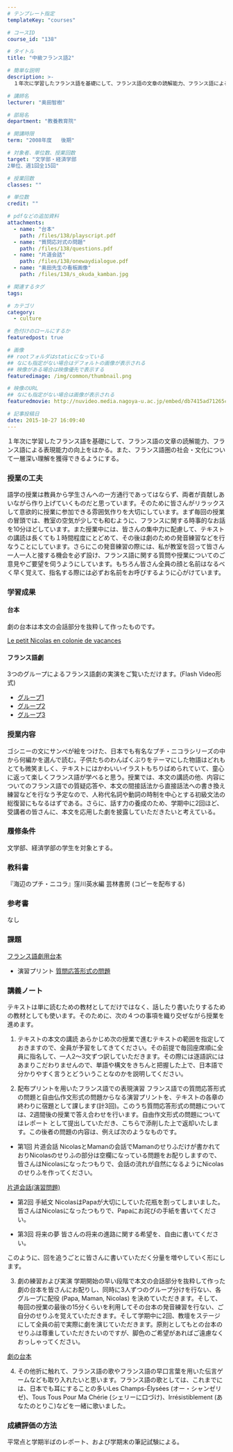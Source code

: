 ```yaml
---
# テンプレート指定
templateKey: "courses"

# コースID
course_id: "138"

# タイトル
title: "中級フランス語2"

# 簡単な説明
description: >-
  １年次に学習したフランス語を基礎にして、フランス語の文章の読解能力、フランス語による表現能力の向上をはかる。また、フランス語圏の社会・文化について一層深い理解を獲得できるようにする。...

# 講師名
lecturer: "奥田智樹"

# 部局名
department: "教養教育院"

# 開講時限
term: "2008年度	後期"

# 対象者、単位数、授業回数
target: "文学部・経済学部
2単位、週1回全15回"

# 授業回数
classes: ""

# 単位数
credit: ""

# pdfなどの追加資料
attachments: 
  - name: "台本" 
    path: /files/138/playscript.pdf
  - name: "質問応対式の問題" 
    path: /files/138/questions.pdf
  - name: "片道会話" 
    path: /files/138/onewaydialogue.pdf
  - name: "奥田先生の看板画像" 
    path: /files/138/s_okuda_kamban.jpg

# 関連するタグ
tags:

# カテゴリ
category:
  - culture

# 色付けのロールにするか
featuredpost: true

# 画像
## rootフォルダはstaticになっている
## なにも指定がない場合はデフォルトの画像が表示される
## 映像がある場合は映像優先で表示する
featuredimage: /img/common/thumbnail.png

# 映像のURL
## なにも指定がない場合は画像が表示される
featuredmovie: http://nuvideo.media.nagoya-u.ac.jp/embed/db7415ad71265cd42f684c5c2d8b6ce6e422a66e

# 記事投稿日
date: 2015-10-27 16:09:40
---
```


１年次に学習したフランス語を基礎にして、フランス語の文章の読解能力、フランス語による表現能力の向上をはかる。また、フランス語圏の社会・文化について一層深い理解を獲得できるようにする。

### 授業の工夫

語学の授業は教員から学生さんへの一方通行であってはならず、両者が貢献しあいながら作り上げていくものだと思っています。そのために皆さんがリラックスして意欲的に授業に参加できる雰囲気作りを大切にしています。まず毎回の授業の冒頭では、教室の空気が少しでも和むように、フランスに関する時事的なお話を10分ほどしています。また授業中には、皆さんの集中力に配慮して、テキストの講読は長くても１時間程度にとどめて、その後は劇のための発音練習などを行なうことにしています。さらにこの発音練習の際には、私が教室を回って皆さん一人一人と接する機会を必ず設け、フランス語に関する質問や授業についてのご意見やご要望を伺うようにしています。もちろん皆さん全員の顔と名前はなるべく早く覚えて、指名する際には必ずお名前をお呼びするように心がけています。

### 学習成果

#### 台本

劇の台本は本文の会話部分を抜粋して作ったものです。

[Le petit Nicolas en colonie de vacances](/files/138/playscript.pdf) 

#### フランス語劇

3つのグループによるフランス語劇の実演をご覧いただけます。(Flash Video形式)

* <a href="http://nuvideo.media.nagoya-u.ac.jp/embed/0028d22048d3c0d29dc6496f951d2a687632aa15
" target="blank">グループ1</a>
* <a href="http://nuvideo.media.nagoya-u.ac.jp/embed/21decc2484ae08e266e4c0abead8a86b3fe66ce8
" target="blank">グループ2</a>
* <a href="http://nuvideo.media.nagoya-u.ac.jp/embed/bb2f45e231dbf09f69f04cd596ac7d4951519609
" target="blank">グループ3</a>



### 授業内容

ゴシニーの文にサンペが絵をつけた、日本でも有名なプチ・ニコラシリーズの中から何編かを選んで読む。子供たちのわんぱくぶりをテーマにした物語はどれもとても微笑ましく、テキストにはかわいいイラストもちりばめられていて、童心に返って楽しくフランス語が学べると思う。授業では、本文の講読の他、内容についてのフランス語での質疑応答や、本文の間接話法から直接話法への書き換え練習などを行なう予定なので、人称代名詞や動詞の時制を中心とする初級文法の総復習にもなるはずである。さらに、話す力の養成のため、学期中に2回ほど、受講者の皆さんに、本文を応用した劇を披露していただきたいと考えている。

### 履修条件

文学部、経済学部の学生を対象とする。

### 教科書

『海辺のプチ・ニコラ』窪川英水編 芸林書房 (コピーを配布する)

### 参考書

なし

### 課題

[フランス語劇用台本](/files/138/playscript.pdf) 
* 演習プリント
[質問応答形式の問題](/files/138/questions.pdf) 



### 講義ノート

テキストは単に読むための教材としてだけではなく、話したり書いたりするための教材としても使います。そのために、次の４つの事項を織り交ぜながら授業を進めます。

1. テキストの本文の講読
あらかじめ次の授業で進むテキストの範囲を指定しておきますので、全員が予習をしてきてください。その前提で毎回座席順に全員に指名して、一人2〜3文ずつ訳していただきます。その際には逐語訳にはあまりこだわりませんので、単語や構文をきちんと把握した上で、日本語で分かりやすく言うとどういうことなのかを説明してください。

2. 配布プリントを用いたフランス語での表現演習
フランス語での質問応答形式の問題と自由仏作文形式の問題からなる演習プリントを、テキストの各章の終わりに宿題として課します(計3回)。このうち質問応答形式の問題については、2週間後の授業で答え合わせを行います。自由作文形式の問題についてはレポート として提出していただき、こちらで添削した上で返却いたします。この後者の問題の内容は、例えば次のようなものです。

* 第1回 片道会話
NicolasとMamanの会話でMamanのせりふだけが書かれておりNicolasのせりふの部分は空欄になっている問題をお配りしますので、皆さんはNicolasになったつもりで、会話の流れが自然になるようにNicolasのせりふを作ってください。

[片道会話(演習問題)](/files/138/onewaydialogue.pdf) 

* 第2回 手紙文
NicolasはPapaが大切にしていた花瓶を割ってしまいました。皆さんはNicolasになったつもりで、Papaにお詫びの手紙を書いてください。

* 第3回 将来の夢
皆さんの将来の進路に関する希望を、自由に書いてください。

このように、回を追うごとに皆さんに書いていただく分量を増やしていく形にします。

3. 劇の練習および実演
学期開始の早い段階で本文の会話部分を抜粋して作った劇の台本を皆さんにお配りし、同時に3人ずつのグループ分けを行ない、各グループに配役 (Papa, Maman, Nicolas) を決めていただきます。そして、毎回の授業の最後の15分くらいを利用してその台本の発音練習を行ない、ご自分のせりふを覚えていただきます。そして学期中に2回、教壇をステージにして全員の前で実際に劇を演じていただきます。原則としてもとの台本のせりふは尊重していただきたいのですが、脚色のご希望があればご遠慮なくおっしゃってください。

[劇の台本](/files/138/playscript.pdf) 

4. その他折に触れて、フランス語の歌やフランス語の早口言葉を用いた伝言ゲームなども取り入れたいと思います。フランス語の歌としては、これまでには、日本でも耳にすることの多いLes Champs-&Eacute;lys&eacute;es (オー・シャンゼリゼ)、Tous Tous Pour Ma Ch&eacute;rie (シェリーに口づけ)、Irr&eacute;sistiblement (あなたのとりこ)などを一緒に歌いました。



### 成績評価の方法

平常点と学期半ばのレポート、および学期末の筆記試験による。

